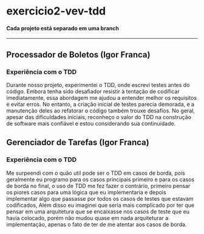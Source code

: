 # exercicio2-vev-tdd
#### Cada projeto está separado em uma branch
---
## Processador de Boletos (Igor Franca)
### Experiência com o TDD
Durante nosso projeto, experimentei o TDD, onde escrevi testes antes do código. Embora tenha sido desafiador resistir à tentação de codificar imediatamente, essa abordagem me ajudou a entender melhor os requisitos e evitar erros. No entanto, a criação inicial de testes parecia demorada, e a manutenção deles ao refatorar o código também trouxe desafios. No geral, apesar das dificuldades iniciais, reconheço o valor do TDD na construção de software mais confiável e estou considerando sua continuidade.
## Gerenciador de Tarefas (Igor Franca)
### Experiência com o TDD
Me surpeendi com o quão util pode ser o TDD em casos de borda, pois geralmente eu programo para os casos principais primeiro e para os casos de borda no final, o uso de TDD me fez fazer o contrário, primeiro pensar os piores casos para uma lógica que eu implementaria e depois implementar algo que passasse por todos os casos de testes que estavam codificados, Além disso eu imaginei que seria mais complicado por ter que pensar em uma arquitetura que se encaixasse nos casos de teste que eu havia colocado, porém não mudou quase em nada arquiteturar a implementação, apenas o fato de ter de me atentar aos casos de borda.
